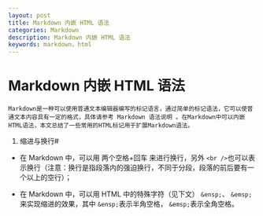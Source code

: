 ```yaml
---
layout: post
title: Markdown 内嵌 HTML 语法
categories: Markdown
description: Markdown 内嵌 HTML 语法
keywords: markdown，html
---
```

# Markdown 内嵌 HTML 语法

    Markdown是一种可以使用普通文本编辑器编写的标记语言，通过简单的标记语法，它可以使普通文本内容具有一定的格式，具体请参考 Markdown 语法说明 。在Markdown中可以内嵌HTML语法，本文总结了一些常用的HTML标记用于扩展Markdown语法。

1. 缩进与换行#

* 在 Markdown 中，可以用 两个空格+回车 来进行换行，另外 ``` <br /> ```也可以表示换行（注意：换行是指段落内的强迫换行，不同于分段，段落的前后要有一个以上的空行）；

* 在 Markdown 中，可以用 HTML 中的特殊字符（见下文） ``` &ensp; ```、 ``` &emsp; ```来实现缩进的效果，其中 ``` &ensp; ```表示半角空格， ``` &emsp; ```表示全角空格。



